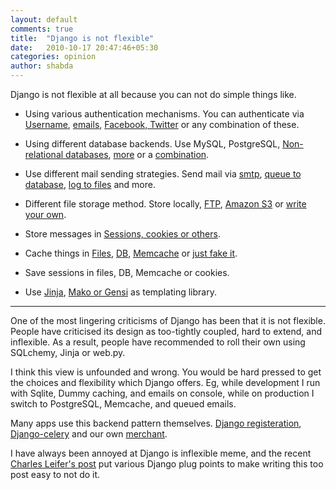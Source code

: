 ```yaml
---
layout: default
comments: true
title:  "Django is not flexible"
date:   2010-10-17 20:47:46+05:30
categories: opinion
author: shabda
---
```

Django is not flexible at all because you can not do simple
things like.

* Using various authentication mechanisms.
You can authenticate via [Username](http://docs.djangoproject.com/en/dev/topics/auth/#authentication-in-web-requests),
[emails](http://www.davidcramer.net/code/224/logging-in-with-email-addresses-in-django.html),
[Facebook, Twitter](http://github.com/agiliq/Django-Socialauth) or any combination of these.

* Using different database backends.
Use MySQL, PostgreSQL,
[Non-relational databases](http://www.allbuttonspressed.com/projects/djangoappengine),
[more](http://docs.djangoproject.com/en/dev/ref/databases/#using-a-3rd-party-database-backend)
or a [combination](http://docs.djangoproject.com/en/dev/topics/db/multi-db/).

* Use different mail sending strategies.
Send mail via [smtp](http://docs.djangoproject.com/en/dev/topics/email/#smtp-backend),
[queue to database](http://github.com/jtauber/django-mailer),
[log to files](http://docs.djangoproject.com/en/dev/topics/email/#file-backend)
and more.

* Different file storage method.
Store locally, [FTP](http://djangosnippets.org/snippets/1269/),
[Amazon S3](http://code.welldev.org/django-storages/wiki/S3Storage)
or [write your own](http://docs.djangoproject.com/en/dev/howto/custom-file-storage/).

* Store messages in [Sessions, cookies or others](http://docs.djangoproject.com/en/dev/ref/contrib/messages/#storage-backends).

* Cache things in [Files](http://docs.djangoproject.com/en/dev/topics/cache/#filesystem-caching),
[DB](http://docs.djangoproject.com/en/dev/topics/cache/#database-caching),
[Memcache](http://docs.djangoproject.com/en/dev/topics/cache/#memcached)
or [just fake it](http://docs.djangoproject.com/en/dev/topics/cache/#dummy-caching-for-development).

* Save sessions in files, DB, Memcache or cookies.

* Use [Jinja](http://www.davidcramer.net/code/479/using-jinja2-with-django.html),
[Mako or Gensi](http://djangosnippets.org/snippets/97/) as templating library.

----------------------------

One of the most lingering criticisms of Django has been
that it is not flexible. People have criticised its design
as too-tightly coupled, hard to extend, and inflexible.
As a result, people have recommended to roll their own
using SQLchemy, Jinja or web.py.

I think this view is unfounded and wrong. You would be hard
pressed to get the choices and flexibility which Django offers.
Eg, while development I run with Sqlite, Dummy caching, and emails
on console, while on production I switch to PostgreSQL, Memcache, and
queued emails.

Many apps use this backend pattern themselves.
[Django registeration](http://docs.b-list.org/django-registration/0.8/backend-api.html),
[Django-celery](http://ask.github.com/celery/getting-started/first-steps-with-django.html)
and our own [merchant](http://github.com/agiliq/merchant).


I have always been annoyed at Django is inflexible meme, and the recent
[Charles Leifer's post](http://charlesleifer.com/blog/django-patterns-pluggable-backends/)
put various Django plug points to make writing this too post easy to not do it.

